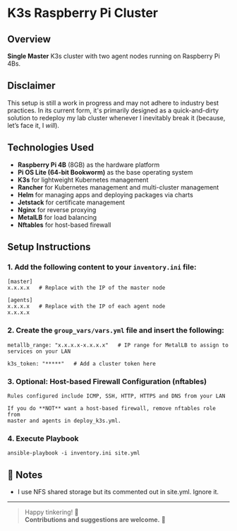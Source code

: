 # K3s Raspberry Pi Cluster

## **Overview**

**Single Master** K3s cluster with two agent nodes running on Raspberry Pi 4Bs.  

## **Disclaimer**

This setup is still a work in progress and may not adhere to industry best practices. In its current form, it's primarily designed as a quick-and-dirty solution to redeploy my lab cluster whenever I inevitably break it (because, let’s face it, I *will*).  

## **Technologies Used**

- **Raspberry Pi 4B** (8GB) as the hardware platform
- **Pi OS Lite (64-bit Bookworm)** as the base operating system
- **K3s** for lightweight Kubernetes management
- **Rancher** for Kubernetes management and multi-cluster management
- **Helm** for managing apps and deploying packages via charts
- **Jetstack** for certificate management
- **Nginx** for reverse proxying
- **MetalLB** for load balancing
- **Nftables** for host-based firewall

## **Setup Instructions**

### 1. **Add the following content to your `inventory.ini` file:**

```
[master]
x.x.x.x   # Replace with the IP of the master node

[agents]
x.x.x.x   # Replace with the IP of each agent node
x.x.x.x
```

### 2. **Create the `group_vars/vars.yml` file and insert the following:**

```
metallb_range: "x.x.x.x-x.x.x.x"   # IP range for MetalLB to assign to services on your LAN

k3s_token: "*****"   # Add a cluster token here 
```

### 3. **Optional: Host-based Firewall Configuration (nftables)**

```
Rules configured include ICMP, SSH, HTTP, HTTPS and DNS from your LAN

If you do **NOT** want a host-based firewall, remove nftables role from 
master and agents in deploy_k3s.yml.
```

### 4. **Execute Playbook**

```
ansible-playbook -i inventory.ini site.yml
```

## 💬 **Notes**

- I use NFS shared storage but its commented out in site.yml. Ignore it.


---

> Happy tinkering! 🎉  
> **Contributions and suggestions are welcome.** 🙌




